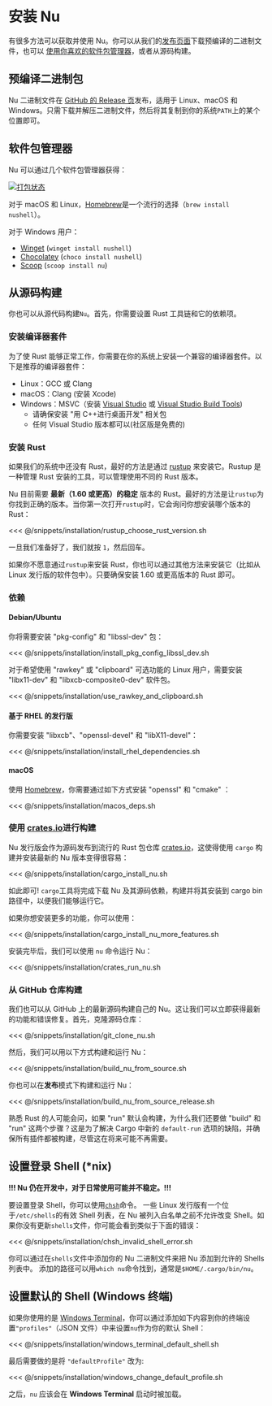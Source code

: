 # 安装 Nu

有很多方法可以获取并使用 Nu。你可以从我们的[发布页面](https://github.com/nushell/nushell/releases)下载预编译的二进制文件，也可以 [使用你喜欢的软件包管理器](https://repology.org/project/nushell/versions)，或者从源码构建。

## 预编译二进制包

Nu 二进制文件在 [GitHub 的 Release 页](https://github.com/nushell/nushell/releases)发布，适用于 Linux、macOS 和 Windows。只需下载并解压二进制文件，然后将其复制到你的系统`PATH`上的某个位置即可。

## 软件包管理器

Nu 可以通过几个软件包管理器获得：

[![打包状态](https://repology.org/badge/vertical-allrepos/nushell.svg)](https://repology.org/project/nushell/versions)

对于 macOS 和 Linux，[Homebrew](https://brew.sh/)是一个流行的选择（`brew install nushell`）。

对于 Windows 用户：

- [Winget](https://docs.microsoft.com/en-us/windows/package-manager/winget/) (`winget install nushell`)
- [Chocolatey](https://chocolatey.org/) (`choco install nushell`)
- [Scoop](https://scoop.sh/) (`scoop install nu`)

## 从源码构建

你也可以从源代码构建`Nu`。首先，你需要设置 Rust 工具链和它的依赖项。

### 安装编译器套件

为了使 Rust 能够正常工作，你需要在你的系统上安装一个兼容的编译器套件。以下是推荐的编译器套件：

- Linux：GCC 或 Clang
- macOS：Clang (安装 Xcode)
- Windows：MSVC（安装 [Visual Studio](https://visualstudio.microsoft.com/vs/community/) 或 [Visual Studio Build Tools](https://visualstudio.microsoft.com/downloads/#build-tools-for-visual-studio-2022))
  - 请确保安装 "用 C++进行桌面开发" 相关包
  - 任何 Visual Studio 版本都可以(社区版是免费的)

### 安装 Rust

如果我们的系统中还没有 Rust，最好的方法是通过 [rustup](https://rustup.rs/) 来安装它。Rustup 是一种管理 Rust 安装的工具，可以管理使用不同的 Rust 版本。

Nu 目前需要 **最新（1.60 或更高）的稳定** 版本的 Rust。最好的方法是让`rustup`为你找到正确的版本。当你第一次打开`rustup`时，它会询问你想安装哪个版本的 Rust：

<<< @/snippets/installation/rustup_choose_rust_version.sh

一旦我们准备好了，我们就按 `1`，然后回车。

如果你不愿意通过`rustup`来安装 Rust，你也可以通过其他方法来安装它（比如从 Linux 发行版的软件包中）。只要确保安装 1.60 或更高版本的 Rust 即可。

### 依赖

#### Debian/Ubuntu

你将需要安装 "pkg-config" 和 "libssl-dev" 包：

<<< @/snippets/installation/install_pkg_config_libssl_dev.sh

对于希望使用 "rawkey" 或 "clipboard" 可选功能的 Linux 用户，需要安装 "libx11-dev" 和 "libxcb-composite0-dev" 软件包。

<<< @/snippets/installation/use_rawkey_and_clipboard.sh

#### 基于 RHEL 的发行版

你需要安装 "libxcb"、"openssl-devel" 和 "libX11-devel"：

<<< @/snippets/installation/install_rhel_dependencies.sh

#### macOS

使用 [Homebrew](https://brew.sh/)，你需要通过如下方式安装 "openssl" 和 "cmake" ：

<<< @/snippets/installation/macos_deps.sh

### 使用 [crates.io](https://crates.io)进行构建

Nu 发行版会作为源码发布到流行的 Rust 包仓库 [crates.io](https://crates.io/)，这使得使用 `cargo` 构建并安装最新的 Nu 版本变得很容易：

<<< @/snippets/installation/cargo_install_nu.sh

如此即可! `cargo`工具将完成下载 Nu 及其源码依赖，构建并将其安装到 cargo bin 路径中，以便我们能够运行它。

如果你想安装更多的功能，你可以使用：

<<< @/snippets/installation/cargo_install_nu_more_features.sh

安装完毕后，我们可以使用 `nu` 命令运行 Nu：

<<< @/snippets/installation/crates_run_nu.sh

### 从 GitHub 仓库构建

我们也可以从 GitHub 上的最新源码构建自己的 Nu。这让我们可以立即获得最新的功能和错误修复。首先，克隆源码仓库：

<<< @/snippets/installation/git_clone_nu.sh

然后，我们可以用以下方式构建和运行 Nu：

<<< @/snippets/installation/build_nu_from_source.sh

你也可以在**发布**模式下构建和运行 Nu：

<<< @/snippets/installation/build_nu_from_source_release.sh

熟悉 Rust 的人可能会问，如果 "run" 默认会构建，为什么我们还要做 "build" 和 "run" 这两个步骤？这是为了解决 Cargo 中新的 `default-run` 选项的缺陷，并确保所有插件都被构建，尽管这在将来可能不再需要。

## 设置登录 Shell (\*nix)

**!!! Nu 仍在开发中，对于日常使用可能并不稳定。!!!**

要设置登录 Shell，你可以使用[`chsh`](https://linux.die.net/man/1/chsh)命令。
一些 Linux 发行版有一个位于`/etc/shells`的有效 Shell 列表，在 Nu 被列入白名单之前不允许改变 Shell。如果你没有更新`shells`文件，你可能会看到类似于下面的错误：

<<< @/snippets/installation/chsh_invalid_shell_error.sh

你可以通过在`shells`文件中添加你的 Nu 二进制文件来把 Nu 添加到允许的 Shells 列表中。
添加的路径可以用`which nu`命令找到，通常是`$HOME/.cargo/bin/nu`。

## 设置默认的 Shell (Windows 终端)

如果你使用的是 [Windows Terminal](https://github.com/microsoft/terminal)，你可以通过添加如下内容到你的终端设置`"profiles"`（JSON 文件）中来设置`nu`作为你的默认 Shell：

<<< @/snippets/installation/windows_terminal_default_shell.sh

最后需要做的是将 `"defaultProfile"` 改为:

<<< @/snippets/installation/windows_change_default_profile.sh

之后，`nu` 应该会在 **Windows Terminal** 启动时被加载。

